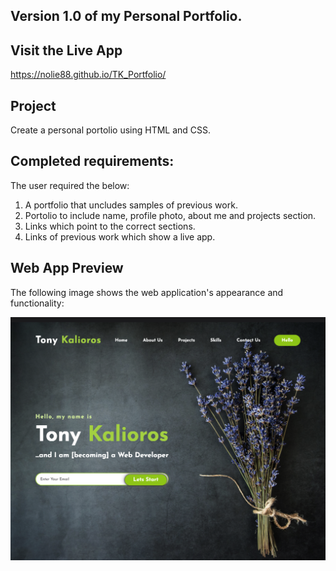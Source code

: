 ## Version 1.0 of my Personal Portfolio.

## Visit the Live App

https://nolie88.github.io/TK_Portfolio/

## Project

Create a personal portolio using HTML and CSS.

## Completed requirements:

The user required the below:

1. A portfolio that uncludes samples of previous work.
2. Portolio to include name, profile photo, about me and projects section.
3. Links which point to the correct sections.
4. Links of previous work which show a live app.

## Web App Preview

The following image shows the web application's appearance and functionality:

![The Person Portolio includes several images with a main 'hero' image and links which navigate to previios work](./img/sample.png)
